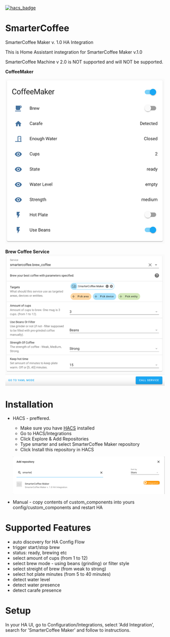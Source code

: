 [![hacs_badge](https://img.shields.io/badge/HACS-Default-orange.svg)](https://hacs.xyz/)

# SmarterCoffee
SmarterCoffee Maker v. 1.0 HA Integration

This is Home Assistant instegration for SmarterCoffee Maker v.1.0

SmarterCoffee Machine v 2.0 is NOT supported and will NOT be supported.

**CoffeeMaker**

![example](SmarterCoffeePanel.png)

**Brew Coffee Service**
![example](brew_coffee_service.png)

# Installation

- HACS - preffered. 
  - Make sure you have [HACS](https://hacs.xyz) installed
  - Go to HACS/Integrations
  - Click Explore & Add Repositories
  - Type smarter and select SmarterCoffee Maker repository
  - Click Install this repository in HACS
  
  ![example](add_repo.png)

- Manual - copy contents of custom_components into yours config/custom_components and restart HA

# Supported Features
- auto discovery for HA Config Flow
- trigger start/stop brew
- status: ready, brewing etc
- select amount of cups (from 1 to 12)
- select brew mode - using beans (grinding) or filter style
- select streight of brew (from weak to strong)
- select hot plate minutes (from 5 to 40 minutes)
- detect water level
- detect water presence
- detect carafe presence

# Setup
In your HA UI, go to Configuration/Integrations, select 'Add Integration', search for 'SmarterCoffee Maker' and follow to instructions.
